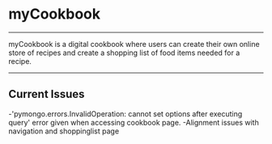 # myCookbook
-----------------------------


myCookbook is a digital cookbook where users can create their own online store of recipes and create a shopping list of food items needed for a recipe.

--------

## Current Issues

-'pymongo.errors.InvalidOperation: cannot set options after executing query' error given when accessing cookbook page.
-Alignment issues with navigation and shoppinglist page